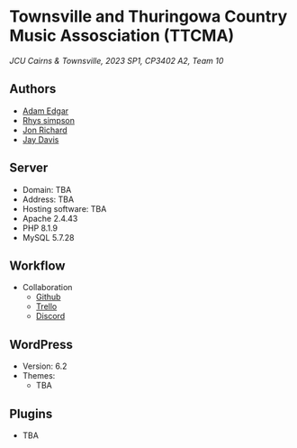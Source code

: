 # Townsville and Thuringowa Country Music Assosciation (TTCMA)
*JCU Cairns & Townsville, 2023 SP1, CP3402 A2, Team 10*

## Authors
 - [Adam Edgar](https://github.com/AdsyEdge)
 - [Rhys simpson](https://github.com/rhys-simpson)
 - [Jon Richard](https://github.com/Jon-Dionson)
 - [Jay Davis](https://github.com/Jay-Davis-191)

## Server
 - Domain: TBA
 - Address: TBA
 - Hosting software: TBA
 - Apache 2.4.43
 - PHP 8.1.9
 - MySQL 5.7.28

## Workflow
 - Collaboration
   - [Github](https://github.com/cp3402-students/project-team-07)
   - [Trello](https://trello.com/b/cWmwdbRf/cms-team-7-web-project-dev-template)
   - [Discord](https://discord.gg/yD2JnmrXQa)

## WordPress
 - Version: 6.2
 - Themes:
   - TBA

## Plugins
 - TBA
